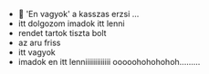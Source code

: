- 💞️ 'En vagyok' a kasszas erzsi ...
- itt dolgozom imadok itt lenni
- rendet tartok tiszta bolt
- az aru friss
- itt vagyok
- imadok en itt lenniiiiiiiiiiiii ooooohohohohoh.........
